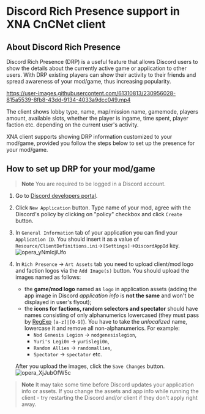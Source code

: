 # Discord Rich Presence support in XNA CnCNet client

About Discord Rich Presence
-----------------------------------
Discord Rich Presence (DRP) is a useful feature that allows Discord users to show the details about the currently active game or application to other users. With DRP existing players can show their activity to their friends and spread awareness of your mod/game, thus increasing popularity.

https://user-images.githubusercontent.com/61310813/230956028-815a5539-8fb8-43dd-9134-4033a9dcc049.mp4

The client shows lobby type, name, map/mission name, gamemode, players amount, available slots, whether the player is ingame, time spent, player faction etc. depending on the current user's activity.

XNA client supports showing DRP information customized to your mod/game, provided you follow the steps below to set up the presence for your mod/game.

How to set up DRP for your mod/game
-----------------------------------

> **Note**
> You are required to be logged in a Discord account.

1. Go to [Discord developers portal](https://discord.com/developers/applications).
2. Click `New Application` button. Type name of your mod, agree with the Discord's policy by clicking on "policy" checkbox and click `Create` button.
3. In `General Information` tab of your application you can find your `Application ID`. You should insert it as a value of `Resource/ClientDefinitions.ini`->`[Settings]`->`DiscordAppId` key.
![opera_yNmIcjiUfo](https://user-images.githubusercontent.com/61310813/230958472-efb8bcb1-332b-428b-b9d1-e029296cdb27.png)
4. In `Rich Presence` → `Art Assets` tab you need to upload client/mod logo and faction logos via the `Add Image(s)` button. You should upload the images named as follows:
   - the **game/mod logo** named as `logo` in application assets (adding the app image in Discord *application info* is **not the same** and won't be displayed in user's flyout);
   - the **icons for factions, random selectors and spectator** should have names consisting of only alphanumerics lowercased (they must pass by [RegExp](https://regexr.com) `[a-z]|[0-9]`). You have to take the *unlocalized* name, lowercase it and remove all non-alphanumerics. For example:
     - `Nod Genesis Legion` -> `nodgenesislegion`,
     - `Yuri's Legi0n` -> `yurislegi0n`,
     - `Random Allies` -> `randomallies`,
     - `Spectator` -> `spectator` etc.

   After you upload the images, click the `Save Changes` button.
![opera_XjJubOfW5c](https://user-images.githubusercontent.com/61310813/230959370-7bf16984-cf4d-4776-b036-2f9e21239a2a.png)

> **Note**
> It may take some time before Discord updates your application info or assets. If you change the assets and app info while running the client - try restarting the Discord and/or client if they don't apply right away.
